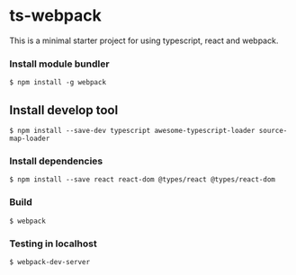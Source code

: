 # ts-webpack

This is a minimal starter project for using typescript, react and webpack. 

### Install module bundler
```
$ npm install -g webpack
```

## Install develop tool
```
$ npm install --save-dev typescript awesome-typescript-loader source-map-loader
```
 
### Install dependencies
```
$ npm install --save react react-dom @types/react @types/react-dom
```

### Build
```
$ webpack
```

### Testing in localhost
```
$ webpack-dev-server
```

